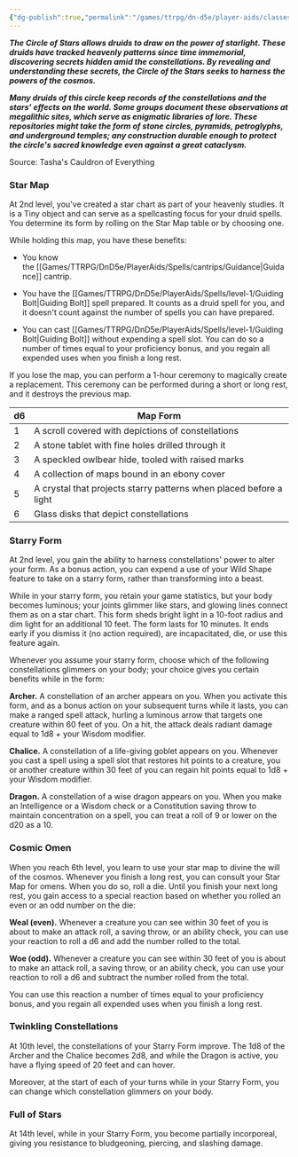 ```yaml
---
{"dg-publish":true,"permalink":"/games/ttrpg/dn-d5e/player-aids/classes/class-specialisations/druid-circle-of-stars/","tags":["Sub-Class","TTRPG/DND/5e"],"noteIcon":""}
---
```



**_The Circle of Stars allows druids to draw on the power of starlight. These druids have tracked heavenly patterns since time immemorial, discovering secrets hidden amid the constellations. By revealing and understanding these secrets, the Circle of the Stars seeks to harness the powers of the cosmos._**

**_Many druids of this circle keep records of the constellations and the stars' effects on the world. Some groups document these observations at megalithic sites, which serve as enigmatic libraries of lore. These repositories might take the form of stone circles, pyramids, petroglyphs, and underground temples; any construction durable enough to protect the circle's sacred knowledge even against a great cataclysm._**

Source: Tasha's Cauldron of Everything

### Star Map

At 2nd level, you've created a star chart as part of your heavenly studies. It is a Tiny object and can serve as a spellcasting focus for your druid spells. You determine its form by rolling on the Star Map table or by choosing one.

While holding this map, you have these benefits:

- You know the [[Games/TTRPG/DnD5e/PlayerAids/Spells/cantrips/Guidance\|Guidance]] cantrip.

- You have the [[Games/TTRPG/DnD5e/PlayerAids/Spells/level-1/Guiding Bolt\|Guiding Bolt]] spell prepared. It counts as a druid spell for you, and it doesn't count against the number of spells you can have prepared.

- You can cast [[Games/TTRPG/DnD5e/PlayerAids/Spells/level-1/Guiding Bolt\|Guiding Bolt]] without expending a spell slot. You can do so a number of times equal to your proficiency bonus, and you regain all expended uses when you finish a long rest.

If you lose the map, you can perform a 1-hour ceremony to magically create a replacement. This ceremony can be performed during a short or long rest, and it destroys the previous map.

|d6|Map Form|
|---|---|
|1|A scroll covered with depictions of constellations|
|2|A stone tablet with fine holes drilled through it|
|3|A speckled owlbear hide, tooled with raised marks|
|4|A collection of maps bound in an ebony cover|
|5|A crystal that projects starry patterns when placed before a light|
|6|Glass disks that depict constellations|

### Starry Form

At 2nd level, you gain the ability to harness constellations' power to alter your form. As a bonus action, you can expend a use of your Wild Shape feature to take on a starry form, rather than transforming into a beast.

While in your starry form, you retain your game statistics, but your body becomes luminous; your joints glimmer like stars, and glowing lines connect them as on a star chart. This form sheds bright light in a 10-foot radius and dim light for an additional 10 feet. The form lasts for 10 minutes. It ends early if you dismiss it (no action required), are incapacitated, die, or use this feature again.

Whenever you assume your starry form, choose which of the following constellations glimmers on your body; your choice gives you certain benefits while in the form:

**Archer.** A constellation of an archer appears on you. When you activate this form, and as a bonus action on your subsequent turns while it lasts, you can make a ranged spell attack, hurling a luminous arrow that targets one creature within 60 feet of you. On a hit, the attack deals radiant damage equal to 1d8 + your Wisdom modifier.

**Chalice.** A constellation of a life-giving goblet appears on you. Whenever you cast a spell using a spell slot that restores hit points to a creature, you or another creature within 30 feet of you can regain hit points equal to 1d8 + your Wisdom modifier.

**Dragon.** A constellation of a wise dragon appears on you. When you make an Intelligence or a Wisdom check or a Constitution saving throw to maintain concentration on a spell, you can treat a roll of 9 or lower on the d20 as a 10.

### Cosmic Omen

When you reach 6th level, you learn to use your star map to divine the will of the cosmos. Whenever you finish a long rest, you can consult your Star Map for omens. When you do so, roll a die. Until you finish your next long rest, you gain access to a special reaction based on whether you rolled an even or an odd number on the die:

**Weal (even).** Whenever a creature you can see within 30 feet of you is about to make an attack roll, a saving throw, or an ability check, you can use your reaction to roll a d6 and add the number rolled to the total.

**Woe (odd).** Whenever a creature you can see within 30 feet of you is about to make an attack roll, a saving throw, or an ability check, you can use your reaction to roll a d6 and subtract the number rolled from the total.

You can use this reaction a number of times equal to your proficiency bonus, and you regain all expended uses when you finish a long rest.

### Twinkling Constellations

At 10th level, the constellations of your Starry Form improve. The 1d8 of the Archer and the Chalice becomes 2d8, and while the Dragon is active, you have a flying speed of 20 feet and can hover.

Moreover, at the start of each of your turns while in your Starry Form, you can change which constellation glimmers on your body.

### Full of Stars

At 14th level, while in your Starry Form, you become partially incorporeal, giving you resistance to bludgeoning, piercing, and slashing damage.
